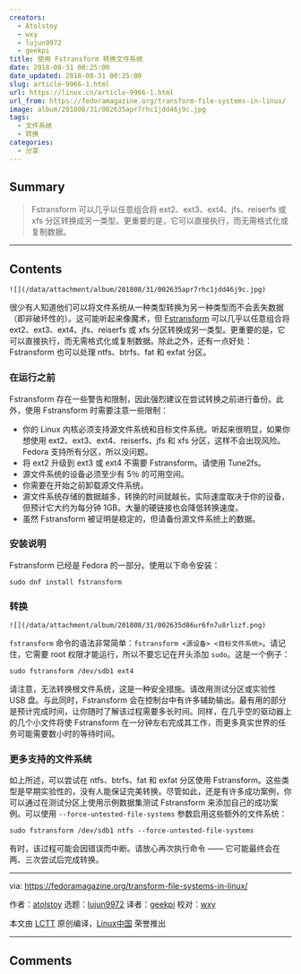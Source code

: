 ```yaml
---
creators:
  - Atolstoy
  - wxy
  - lujun9972
  - geekpi
title: 使用 Fstransform 转换文件系统
date: 2018-08-31 00:25:00
date_updated: 2018-08-31 00:25:00
slug: article-9966-1.html
url: https://linux.cn/article-9966-1.html
url_from: https://fedoramagazine.org/transform-file-systems-in-linux/
image: album/201808/31/002635apr7rhc1jdd46j9c.jpg
tags:
  - 文件系统
  - 转换
categories:
  - 分享
---
```


## Summary

> Fstransform 可以几乎以任意组合将 ext2、ext3、ext4、jfs、reiserfs 或 xfs 分区转换成另一类型。更重要的是，它可以直接执行，而无需格式化或复制数据。

***

<!-- more -->

## Contents

`![](/data/attachment/album/201808/31/002635apr7rhc1jdd46j9c.jpg)`

很少有人知道他们可以将文件系统从一种类型转换为另一种类型而不会丢失数据（即非破坏性的）。这可能听起来像魔术，但 [Fstransform](https://github.com/cosmos72/fstransform) 可以几乎以任意组合将 ext2、ext3、ext4、jfs、reiserfs 或 xfs 分区转换成另一类型。更重要的是，它可以直接执行，而无需格式化或复制数据。除此之外，还有一点好处：Fstransform 也可以处理 ntfs、btrfs、fat 和 exfat 分区。

### 在运行之前

Fstransform 存在一些警告和限制，因此强烈建议在尝试转换之前进行备份。此外，使用 Fstransform 时需要注意一些限制：

* 你的 Linux 内核必须支持源文件系统和目标文件系统。听起来很明显，如果你想使用 ext2、ext3、ext4、reiserfs、jfs 和 xfs 分区，这样不会出现风险。Fedora 支持所有分区，所以没问题。
* 将 ext2 升级到 ext3 或 ext4 不需要 Fstransform。请使用 Tune2fs。
* 源文件系统的设备必须至少有 5％ 的可用空间。
* 你需要在开始之前卸载源文件系统。
* 源文件系统存储的数据越多，转换的时间就越长。实际速度取决于你的设备，但预计它大约为每分钟 1GB。大量的硬链接也会降低转换速度。
* 虽然 Fstransform 被证明是稳定的，但请备份源文件系统上的数据。

### 安装说明

Fstransform 已经是 Fedora 的一部分。使用以下命令安装：

```shell
sudo dnf install fstransform
```

### 转换

`![](/data/attachment/album/201808/31/002635d86ur6fn7u8rlizf.png)`

`fstransform` 命令的语法非常简单：`fstransform <源设备> <目标文件系统>`。请记住，它需要 root 权限才能运行，所以不要忘记在开头添加 `sudo`。这是一个例子：

```shell
sudo fstransform /dev/sdb1 ext4
```

请注意，无法转换根文件系统，这是一种安全措施。请改用测试分区或实验性 USB 盘。与此同时，Fstransform 会在控制台中有许多辅助输出。最有用的部分是预计完成时间，让你随时了解该过程需要多长时间。同样，在几乎空的驱动器上的几个小文件将使 Fstransform 在一分钟左右完成其工作，而更多真实世界的任务可能需要数小时的等待时间。

### 更多支持的文件系统

如上所述，可以尝试在 ntfs、btrfs、fat 和 exfat 分区使用 Fstransform。这些类型是早期实验性的，没有人能保证完美转换。尽管如此，还是有许多成功案例，你可以通过在测试分区上使用示例数据集测试 Fstransform 来添加自己的成功案例。可以使用 `--force-untested-file-systems` 参数启用这些额外的文件系统：

```shell
sudo fstransform /dev/sdb1 ntfs --force-untested-file-systems
```

有时，该过程可能会因错误而中断。请放心再次执行命令 —— 它可能最终会在两、三次尝试后完成转换。

---

via: <https://fedoramagazine.org/transform-file-systems-in-linux/>

作者：[atolstoy](https://fedoramagazine.org/author/atolstoy/) 选题：[lujun9972](https://github.com/lujun9972) 译者：[geekpi](https://github.com/geekpi) 校对：[wxy](https://github.com/wxy)

本文由 [LCTT](https://github.com/LCTT/TranslateProject) 原创编译，[Linux中国](https://linux.cn/) 荣誉推出

***

## Comments
